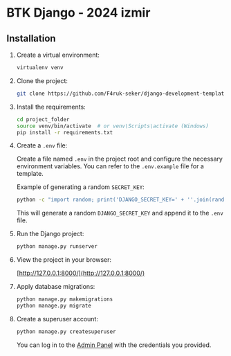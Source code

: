 # BTK Django - 2024 izmir 

## Installation

1. Create a virtual environment:

    ```bash
    virtualenv venv
    ```

2. Clone the project:

    ```bash
    git clone https://github.com/F4ruk-seker/django-development-templates/tree/standard_django_template
    ```

3. Install the requirements:

    ```bash
    cd project_folder
    source venv/bin/activate  # or venv\Scripts\activate (Windows)
    pip install -r requirements.txt
    ```

4. Create a `.env` file:

    Create a file named `.env` in the project root and configure the necessary environment variables. You can refer to the `.env.example` file for a template.

    Example of generating a random `SECRET_KEY`:

    ```bash
    python -c "import random; print('DJANGO_SECRET_KEY=' + ''.join(random.SystemRandom().choice('abcdefghijklmnopqrstuvwxyz0123456789!@#$%^&*(-_=+)') for i in range(50)))" >> .env
    ```

    This will generate a random `DJANGO_SECRET_KEY` and append it to the `.env` file.

5. Run the Django project:

    ```bash
    python manage.py runserver
    ```

6. View the project in your browser:

    [http://127.0.0.1:8000/](http://127.0.0.1:8000/)

7. Apply database migrations:

    ```bash
    python manage.py makemigrations
    python manage.py migrate
    ```

8. Create a superuser account:

    ```bash
    python manage.py createsuperuser
    ```

    You can log in to the [Admin Panel](http://127.0.0.1:8000/admin/) with the credentials you provided.
